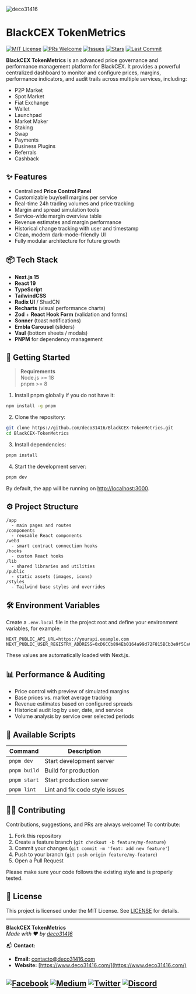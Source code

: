 ![deco31416](https://github.com/deco31416/deco31416/blob/main/public/31416-white.svg)

# BlackCEX TokenMetrics

[![MIT License](https://img.shields.io/badge/license-MIT-blue.svg)](LICENSE)
[![PRs Welcome](https://img.shields.io/badge/PRs-welcome-brightgreen.svg)](https://github.com/deco31416/BlackCEX-TokenMetrics/pulls)
[![Issues](https://img.shields.io/github/issues/deco31416/BlackCEX-TokenMetrics)](https://github.com/deco31416/BlackCEX-TokenMetrics/issues)
[![Stars](https://img.shields.io/github/stars/deco31416/BlackCEX-TokenMetrics)](https://github.com/deco31416/BlackCEX-TokenMetrics/stargazers)
[![Last Commit](https://img.shields.io/github/last-commit/deco31416/BlackCEX-TokenMetrics)](https://github.com/deco31416/BlackCEX-TokenMetrics/commits/main)

**BlackCEX TokenMetrics** is an advanced price governance and performance management platform for BlackCEX. It provides a powerful centralized dashboard to monitor and configure prices, margins, performance indicators, and audit trails across multiple services, including:

- P2P Market  
- Spot Market  
- Fiat Exchange  
- Wallet  
- Launchpad  
- Market Maker  
- Staking  
- Swap  
- Payments  
- Business Plugins  
- Referrals  
- Cashback

## ✨ Features

- Centralized **Price Control Panel**  
- Customizable buy/sell margins per service  
- Real-time 24h trading volumes and price tracking  
- Margin and spread simulation tools  
- Service-wide margin overview table  
- Revenue estimates and margin performance  
- Historical change tracking with user and timestamp  
- Clean, modern dark-mode–friendly UI  
- Fully modular architecture for future growth

## 📦 Tech Stack

- **Next.js 15**
- **React 19**
- **TypeScript**
- **TailwindCSS**
- **Radix UI** / ShadCN
- **Recharts** (visual performance charts)
- **Zod** + **React Hook Form** (validation and forms)
- **Sonner** (toast notifications)
- **Embla Carousel** (sliders)
- **Vaul** (bottom sheets / modals)
- **PNPM** for dependency management

## 🚀 Getting Started

> **Requirements**  
> Node.js >= 18  
> pnpm >= 8

1. Install pnpm globally if you do not have it:  

```bash
npm install -g pnpm
```

2. Clone the repository:  

```bash
git clone https://github.com/deco31416/BlackCEX-TokenMetrics.git
cd BlackCEX-TokenMetrics
```

3. Install dependencies:  

```bash
pnpm install
```

4. Start the development server:  

```bash
pnpm dev
```

By default, the app will be running on [http://localhost:3000](http://localhost:3000).

## ⚙️ Project Structure

```
/app
  - main pages and routes
/components
  - reusable React components
/web3
  - smart contract connection hooks
/hooks
  - custom React hooks
/lib
  - shared libraries and utilities
/public
  - static assets (images, icons)
/styles
  - Tailwind base styles and overrides
```

## 🛠️ Environment Variables

Create a `.env.local` file in the project root and define your environment variables, for example:  

```env
NEXT_PUBLIC_API_URL=https://yourapi.example.com
NEXT_PUBLIC_USER_REGISTRY_ADDRESS=0xD6CCb894Eb0164a99d72F815BCb3e9f5CaC47675
```

These values are automatically loaded with Next.js.

## 📊 Performance & Auditing

- Price control with preview of simulated margins  
- Base prices vs. market average tracking  
- Revenue estimates based on configured spreads  
- Historical audit log by user, date, and service  
- Volume analysis by service over selected periods

## 📝 Available Scripts

| Command         | Description                      |
| --------------- | -------------------------------- |
| `pnpm dev`      | Start development server         |
| `pnpm build`    | Build for production             |
| `pnpm start`    | Start production server          |
| `pnpm lint`     | Lint and fix code style issues   |

## 👨‍💻 Contributing

Contributions, suggestions, and PRs are always welcome! To contribute:  

1. Fork this repository  
2. Create a feature branch (`git checkout -b feature/my-feature`)  
3. Commit your changes (`git commit -m 'feat: add new feature'`)  
4. Push to your branch (`git push origin feature/my-feature`)  
5. Open a Pull Request  

Please make sure your code follows the existing style and is properly tested.

## 📄 License

This project is licensed under the MIT License. See [LICENSE](LICENSE) for details.

---

**BlackCEX TokenMetrics**  
_Made with ❤️ by [deco31416](https://github.com/deco31416)_

📬 **Contact:**
- **Email:** [contacto@deco31416.com](mailto:contacto@deco31416.com)
- **Website:** [https://www.deco31416.com/](https://www.deco31416.com/)

[![Facebook](https://img.shields.io/badge/Facebook-%231877F2.svg?style=for-the-badge&logo=Facebook&logoColor=white)](https://www.facebook.com/deco31416)
[![Medium](https://img.shields.io/badge/Medium-%2312100E.svg?style=for-the-badge&logo=medium&logoColor=white)](https://medium.com/@deco31416)
[![Twitter](https://img.shields.io/badge/Twitter-%231DA1F2.svg?style=for-the-badge&logo=Twitter&logoColor=white)](https://x.com/deco31416)
[![Discord](https://img.shields.io/badge/Discord-%235865F2.svg?style=for-the-badge&logo=Discord&logoColor=white)](https://discord.com/invite/4vwQFmd2)
---
